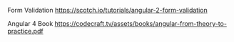 Form Validation
https://scotch.io/tutorials/angular-2-form-validation

Angular 4 Book
https://codecraft.tv/assets/books/angular-from-theory-to-practice.pdf

